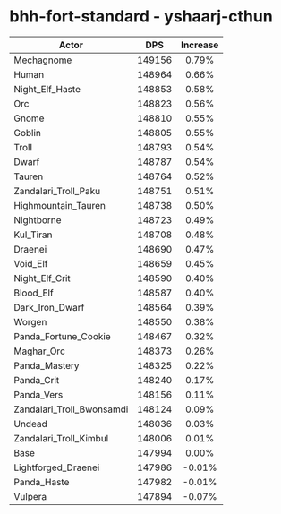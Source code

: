 # bhh-fort-standard - yshaarj-cthun
| Actor | DPS | Increase |
|---|:---:|:---:|
|Mechagnome|149156|0.79%|
|Human|148964|0.66%|
|Night_Elf_Haste|148853|0.58%|
|Orc|148823|0.56%|
|Gnome|148810|0.55%|
|Goblin|148805|0.55%|
|Troll|148793|0.54%|
|Dwarf|148787|0.54%|
|Tauren|148764|0.52%|
|Zandalari_Troll_Paku|148751|0.51%|
|Highmountain_Tauren|148738|0.50%|
|Nightborne|148723|0.49%|
|Kul_Tiran|148708|0.48%|
|Draenei|148690|0.47%|
|Void_Elf|148659|0.45%|
|Night_Elf_Crit|148590|0.40%|
|Blood_Elf|148587|0.40%|
|Dark_Iron_Dwarf|148564|0.39%|
|Worgen|148550|0.38%|
|Panda_Fortune_Cookie|148467|0.32%|
|Maghar_Orc|148373|0.26%|
|Panda_Mastery|148325|0.22%|
|Panda_Crit|148240|0.17%|
|Panda_Vers|148156|0.11%|
|Zandalari_Troll_Bwonsamdi|148124|0.09%|
|Undead|148036|0.03%|
|Zandalari_Troll_Kimbul|148006|0.01%|
|Base|147994|0.00%|
|Lightforged_Draenei|147986|-0.01%|
|Panda_Haste|147982|-0.01%|
|Vulpera|147894|-0.07%|
